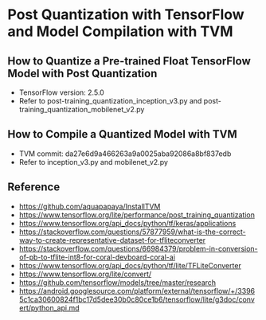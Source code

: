 # Post Quantization with TensorFlow and Model Compilation with TVM
## How to Quantize a Pre-trained Float TensorFlow Model with Post Quantization 
* TensorFlow version: 2.5.0
* Refer to post-training_quantization_inception_v3.py and post-training_quantization_mobilenet_v2.py
## How to Compile a Quantized Model with TVM
* TVM commit: da27e6d9a466263a9a0025aba92086a8bf837edb
* Refer to inception_v3.py and mobilenet_v2.py
## Reference
* https://github.com/aquapapaya/InstallTVM
* https://www.tensorflow.org/lite/performance/post_training_quantization
* https://www.tensorflow.org/api_docs/python/tf/keras/applications
* https://stackoverflow.com/questions/57877959/what-is-the-correct-way-to-create-representative-dataset-for-tfliteconverter
* https://stackoverflow.com/questions/66984379/problem-in-conversion-of-pb-to-tflite-int8-for-coral-devboard-coral-ai
* https://www.tensorflow.org/api_docs/python/tf/lite/TFLiteConverter
* https://www.tensorflow.org/lite/convert/
* https://github.com/tensorflow/models/tree/master/research
* https://android.googlesource.com/platform/external/tensorflow/+/33965c1ca30600824f1bc17d5dee30b0c80ce1b6/tensorflow/lite/g3doc/convert/python_api.md
